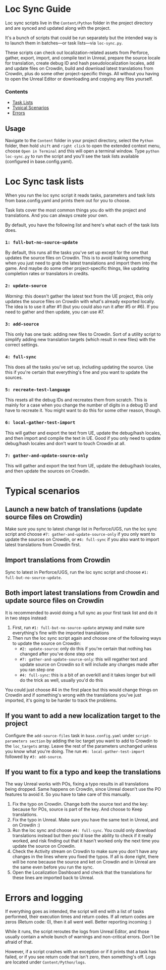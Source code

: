 # Loc Sync Guide
Loc sync scripts live in the `Content/Python` folder in the project directory 
and are synced and updated along with the project.

It's a bunch of scripts that could be run separately but the intended way
is to launch them in batches—or task lists—via `loc-sync.py`.

These scripts can check out localization-related assets from Perforce, 
gather, export, import, and compile text in Unreal, prepare the source 
locale for translation, create debug ID and hash pseudolocalization locales, 
add and update files on Crowdin, build and download latest translations 
from Crowdin, plus do some other project-specific things. All without you having 
to open the Unreal Editor or downloading and copying any files yourself.

### Contents
- [Task Lists](#loc-sync-task-lists)
- [Typical Scenarios](#typical-scenarios)
- [Errors](#errors-and-logging)

## Usage

Navigate to the `Content` folder in your project directory, select the `Python` 
folder, then hold `shift` and `right click` to open the extended context menu, 
choose `Open in Terminal` and this will open a terminal window. 
Type `python loc-sync.py` to run the script and you'll see the task lists available 
(configured in base.config.yaml).

# Loc Sync task lists
When you run the loc sync script it reads tasks, parameters 
and task lists from base.config.yaml and prints them out for you to choose.

Task lists cover the most common things you do with the project and translations. 
And you can always create your own.

By default, you have the following list and here's what each of the task lists does.

### `1: full-but-no-source-update`
By default, this runs all the tasks you've set up except for the one 
that updates the source files on Crowdin. This is to avoid leaking something 
when you just need to grab the latest translations and import them into the game. 
And maybe do some other project-specific things, like updating completion rates 
or translators in credits.

### `2: update-source`
*Warning*: this doesn't gather the latest text from the UE project, 
this only updates the source files on Crowdin with what's already exported locally. 
The idea is to use it after #1 (but you could also run it after #5 or #6). 
If you need to gather and then update, you can use #7.

### `3: add-source`
This only has one task: adding new files to Crowdin. Sort of a utility script 
to simplify adding new translation targets (which result in new files) with 
the correct settings.

### `4: full-sync`
This does all the tasks you've set up, including updating the source. 
Use this if you're certain that everything's fine and you want to update the sources.

### `5: recreate-test-language`
This resets all the debug IDs and recreates them from scratch. 
This is mainly for a case when you change the number of digits in a debug ID 
and have to recreate it. You might want to do this for some other reason, though.

### `6: local-gather-test-import`
This will gather and export the text from UE, update the debug/hash locales, 
and then import and compile the text in UE. 
Good if you only need to update debug/hash locales 
and don't want to touch Crowdin at all.

### `7: gather-and-update-source-only`
This will gather and export the text from UE, update the debug/hash locales, 
and then update the sources on Crowdin.

# Typical scenarios

## Launch a new batch of translations (update source files on Crowdin)
Make sure you sync to latest change list in Perforce/UGS, run the loc sync script 
and choose `#7: gather-and-update-source-only` if you only want to update the sources 
on Crowdin, or `#4: full-sync` if you also want to import latest translations from 
Crowdin first.

## Import translations from Crowdin
Sync to latest in Perforce/UGS, run the loc sync script 
and choose `#1: full-but-no-source-update`. 

## Both import latest translations from Crowdin and update source files on Crowdin
It is recommended to avoid doing a full sync as your first task list 
and do it in two steps instead:
1. First, run `#1: full-but-no-source-update` anyway and make sure everything's fine 
with the imported translations
2. Then run the loc sync script again and choose one of the following ways 
to update the source on Crowdin:
    - `#2: update-source`: only do this if you're certain 
    that nothing has changed after you've done step one
    - `#7: gather-and-update-source-only`: this will regather text and 
    update source on Crowdin so it will include any changes made after you ran step one
    - `#4: full-sync`: this is a bit of an overkill and it takes longer 
    but will do the trick as well, usually you'd do this 

You could just choose #4 in the first place but this would change things on Crowdin and 
if something's wrong with the translations you've just imported, 
it's going to be harder to track the problems.

## If you want to add a new localization target to the project
Configure the `add-source-files` task in `base.config.yaml` under 
`script-parameters section` by adding the loc target you want to add to Crowdin 
to the `loc_targets` array. Leave the rest of the parameters unchanged unless you 
know what you're doing. The run `#6: local-gather-test-import` followed by 
`#3: add-source`.

## If you want to fix a typo and keep the translations
The way Unreal works with POs, fixing a typo results in all translations being dropped. 
Same happens on Crowdin, since Unreal doesn't use the PO features to avoid it. So you 
have to take care of this manually.

1. Fix the typo on Crowdin. Change both the source text and the key: because 
for POs, source is part of the key. And choose to Keep translations.
2. Fix the typo in Unreal. Make sure you have the same text in Unreal, and on Crowdin :)
3. Run the loc sync and choose `#4: full-sync`. You could only download translations
instead but then you'd lose the ability to check if it really worked, and risk finding 
out that it hasn't worked only the next time you update the source on Crowdin.
4. Check the Activity stream on Crowdin to make sure you don't have any changes in the 
lines where you fixed the typos. If all is done right, there will be none because the 
source and ket on Crowdin and in Unreal are the same even before you run the sync.
5. Open the Localization Dashboard and check that the translations for these lines 
are imported back to Unreal.


# Errors and logging
If everything goes as intended, the script will end with a list of tasks performed, 
their execution times and return codes. If all return codes are zeros (Return code: 0), 
then it all went well. Better reporting incoming :)

While it runs, the script reroutes the logs from Unreal Editor, and those usually 
contain a whole bunch of warnings and non-critical errors. Don't be afraid of that.

However, if a script crashes with an exception or if it prints that a task has failed, 
or if you see return code that isn't zero, then something's off. 
Logs are located under `Content/Python/logs`.